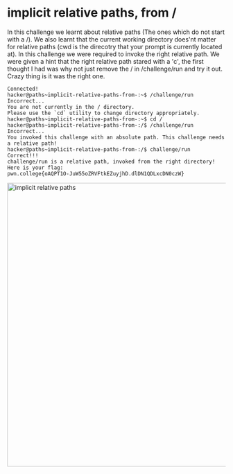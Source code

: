 # implicit relative paths, from /
In this challenge we learnt about relative paths (The ones which do not start with a /). We also learnt that the current working directory does'nt matter for relative paths
(cwd is the direcotry that your prompt is currently located at). In this challenge we were required to invoke the right relative path. We were given a hint that the right 
relative path stared with a 'c', the first thought I had was why not just remove the / in /challenge/run and try it out. Crazy thing is it was the right one.
```
Connected!
hacker@paths~implicit-relative-paths-from-:~$ /challenge/run
Incorrect...
You are not currently in the / directory.
Please use the `cd` utility to change directory appropriately.
hacker@paths~implicit-relative-paths-from-:~$ cd /
hacker@paths~implicit-relative-paths-from-:/$ /challenge/run
Incorrect...
You invoked this challenge with an absolute path. This challenge needs a relative path!
hacker@paths~implicit-relative-paths-from-:/$ challenge/run
Correct!!!
challenge/run is a relative path, invoked from the right directory!
Here is your flag:
pwn.college{oAQPT1O-JuW55oZRVFtkEZuyjhD.dlDN1QDLxcDN0czW}
```
<img width="655" alt="implicit relative paths" src="https://github.com/user-attachments/assets/81848f4f-3000-4bcd-8023-ff40cf6ed1d5">
